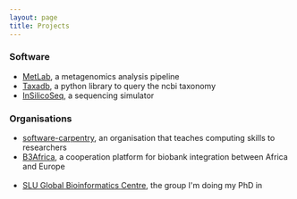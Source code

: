 ```yaml
---
layout: page
title: Projects
---
```


### Software

* [MetLab](https://github.com/norling/metlab), a metagenomics analysis pipeline
* [Taxadb](https://github.com/HadrienG/taxadb), a python library to query the
ncbi taxonomy
* [InSilicoSeq](https://github.com/HadrienG/InSilicoSeq), a sequencing simulator


### Organisations

* [software-carpentry](https://software-carpentry.org), an organisation that
teaches computing skills to researchers
* [B3Africa](http://www.b3africa.org), a cooperation platform for biobank
integration between Africa and Europe
<br><br>
* [SLU Global Bioinformatics Centre](http://sgbc.slu.se), the group I'm doing
my PhD in
